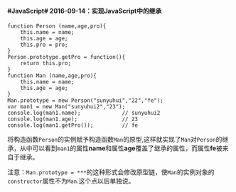 #### #JavaScript# 2016-09-14：实现JavaScript中的继承

	function Person (name,age,pro){
		this.name = name;
		this.age = age;
		this.pro = pro;
	}
	Person.prototype.getPro = function(){
		return this.pro;
	}
	function Man (name,age,pro){
		this.name = name;
		this.age = age;
	}
	Man.prototype = new Person("sunyuhui","22","fe");
	var man1 = new Man("sunyuhui2","23");
	console.log(man1.name);   			// sunyuhui2
	console.log(man1.age);				// 23
	console.log(man1.getPro());			// fe

将构造函数`Person`的实例赋予构造函数`Man`的原型,这样就实现了`Man`对`Person`的继承，从中可以看到`man1`的属性**name**和属性**age**覆盖了继承的属性，而属性**fe**被来自于继承。

注意：`Man.prototype = ***`的这种形式会修改原型链，使`Man`的实例对象的`constructor`属性不为`Man`.这个点以后单独说。

